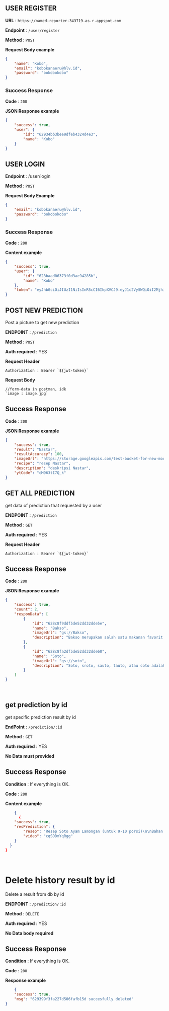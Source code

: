 ## USER REGISTER

**URL** : `https://named-reporter-343719.as.r.appspot.com`

**Endpoint** : `/user/register`

**Method** : `POST`

**Request Body example**

```json
{
    "name": "Kobo",
    "email": "kobokanaeru@hlv.id",
    "password": "bokobokobo"
}

```

### Success Response

**Code** : `200`

**JSON Response example**

```json
{
    "success": true,
    "user": {
        "id": "62934bb3bee9dfeb4324d4e3",
        "name": "Kobo"
    }
}

```

## USER LOGIN

**Endpoint** : /user/login

**Method** : `POST`

**Request Body Example**

```json
{
    "email": "kobokanaeru@hlv.id",
    "password": "bokobokobo"
}

```

### Success Response

**Code** : `200`

**Content example**

```json
{
    "success": true,
    "user": {
        "id": "628baad06373f0d3ac94285b",
        "name": "Kobo"
    },
    "token": "eyJhbGciOiJIUzI1NiIsInR5cCI6IkpXVCJ9.eyJ1c2VySWQiOiI2MjhiYWFkMDYzNzNmMGQzYWM5NDI4NWIiLCJuYW1lIjoiS29ibyIsImlhdCI6MTY1MzgyMTU4NiwiZXhwIjoxNjU2NDEzNTg2fQ.TVeykzKK8qBQ7km1Ci-FuTsNRiQ3AvpE-4Ewpi2uNeM"
}
```

## POST NEW PREDICTION

Post a picture to get new prediction

**ENDPOINT** : `/prediction`

**Method** : `POST`

**Auth required** : YES

**Request Header**

```
Authorization : Bearer `${jwt-token}`
```

**Request Body**

```
//form-data in postman, idk
`image : image.jpg`
```
## Success Response

**Code** : `200`

**JSON Response example**

```json
{
    "success": true,
    "result": "Nastar",
    "resultAccuracy": 100,
    "imageUrl": "https://storage.googleapis.com/test-bucket-for-new-model/userImage/628baad06373f0d3ac94285b_Nastar.jpg",
    "recipe": "resep Nastar",
    "description": "deskripsi Nastar",
    "ytCode": "cM963tI7Q_k"
}  
```

## GET ALL PREDICTION

get data of prediction that requested by a user

**ENDPOINT** : `/prediction`

**Method** : `GET`

**Auth required** : YES

**Request Header**

```
Authorization : Bearer `${jwt-token}`
```

## Success Response

**Code** : `200`

**JSON Response example**

```json
{
    "success": true,
    "count": 2,
    "responData": [
        {
            "id": "628c8f9ddf5de52dd32dde5e",
            "name": "Bakso",
            "imageUrl": "gs://Bakso",
            "description": "Bakso merupakan salah satu makanan favorit orang Indonesia. Banyak kreasi bakso, salah satunya terbuat dari ikan. Bahan dasar bakso ikan terdiri dari ikan, tepung, dan bumbu. Paling penting menggunakan ikan yang segar untuk menghasilkan bakso dengan kualitas yang baik."
        },
        {
            "id": "628c8fa2df5de52dd32dde60",
            "name": "Soto",
            "imageUrl": "gs://soto",
            "description": "Soto, sroto, sauto, tauto, atau coto adalah makanan khas Indonesia seperti sop yang terbuat dari kaldu daging dan sayuran. Daging yang paling sering digunakan adalah daging sapi dan daging ayam, tetapi ada pula yang menggunakan daging babi atau daging kambing. Berbagai daerah di Indonesia memiliki soto khas daerahnya masing-masing dengan komposisi yang berbeda-beda, misalnya Soto Madura, Soto Kediri, Soto Pemalang, Soto Lamongan, Soto Jepara, Soto Semarang, Soto Kudus, Soto Betawi, Soto Padang, Soto Bandung, Tauto Pekalongan, Sroto Sokaraja, Sroto Kriyik, Sroto Bancar, Soto Banjar, Soto Medan, dan Coto Makassar. Soto juga diberi nama sesuai isinya, misalnya Soto ayam, Soto babat, atau Soto kambing. Ada pula soto yang dibuat dari daging kaki sapi yang disebut dengan soto sekengkel. "
        }
    ]
}
```

&nbsp;
&nbsp;

## get prediction by id

get specific prediction result by id

**EndPoint** : `/prediction/:id`

**Method** : `GET`

**Auth required** : YES

**No Data must provided**

## Success Response

**Condition** : If everything is OK.

**Code** : `200`

**Content example**

```json
    {
      {
    "success": true,
    "resPrediction": {
        "resep": "Resep Soto Ayam Lamongan (untuk 9-10 porsi)\n\nBahan:\n6-8 siung bawang putih\n8 siung bawang merah ukuran sedang\n6 buah kemiri\n1-2 buah kunyit bakar, kupas\nMinyak goreng\n6 pcs sayap ayam\n4 batang daun bawang\n4 batang serai\n10 lembar daun salam\n10 lembar daun jeruk\n1 sdm garam\n½ sdt merica\n½ sdt gula\n1 sdt penyedap\n1 sdt kaldu ayam\n\nPelengkap:\nKol, rebus, iris\nTelur, rebus, potong jadi dua bagian\nSoun, rendam air\nSeledri, iris\n4 pcs fillet paha ayam\nJeruk nipis, potong menjadi lima bagian\nCabai rawit, rebus\nKecap manis\n\nSerbuk koya:\nKerupuk udang\nBawang putih goreng\n\nLangkah:\n1. Blender bumbu halus dengan minyak, lalu tumis sampai minyak keluar\n2. Masukkan serai, daun salam dan daun jeruk, masak sampai kering\n3. Masukkan sayap ayam dan daun bawang, aduk rata\n4. Tambahkan air, rebus dengan api besar selama 30 menit-60 menit\n5. Tambahkan gula, garam, merica, kaldu ayam, dan penyedap\n6. Tambahkan air jika air kuah soto menyusut\n7. Masukkan paha ayam fillet ke dalam kuah, masak hingga 20 menit\n8. Untuk serbuk koya, blender bawang putih goreng \n9. Masukkan kerupuk udang ke dalam plastik, lalu tumbuk sampai halus\n10. Campurkan kerupuk dengan bawang putih, aduk rata, lalu masukkan ke dalam wadah Biggy Aquamarin Prasmanan Set\n11. Untuk sohun, bilas dengan air panas sampai empuk, lalu bilas kembali dengan air dingin\n12. Keluarkan paha ayam, lalu potong-potong, sisihkan\n13. Masukkan pelengkap ke dalam wadah Biggy Aquamarin Prasmanan Set \n14. Sajikan kuah soto dengan kol, soun, irisan paha ayam, telur rebus, cabai rawit, seledri, jeruk nipis, serbuk koya, dan kecap manis sebagai pelengkap",
        "video": "cqSDDmYqRgg"
    }
  }
}
```

&nbsp;
&nbsp;

# Delete history result by id

Delete a result from db by id

**ENDPOINT** : `/prediction/:id`

**Method** : `DELETE`

**Auth required** : YES

**No Data body required**

## Success Response

**Condition** : If everything is OK.

**Code** : `200`

**Response example**

```json
    {
    "success": true,
    "msg": "629399f3fa227d506fafb15d succesfully deleted"
}
```
